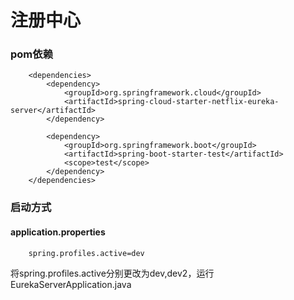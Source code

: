 # 注册中心

### pom依赖

```
    <dependencies>
        <dependency>
            <groupId>org.springframework.cloud</groupId>
            <artifactId>spring-cloud-starter-netflix-eureka-server</artifactId>
        </dependency>

        <dependency>
            <groupId>org.springframework.boot</groupId>
            <artifactId>spring-boot-starter-test</artifactId>
            <scope>test</scope>
        </dependency>
    </dependencies>
```

### 启动方式

#### application.properties

```
    spring.profiles.active=dev
```

将spring.profiles.active分别更改为dev,dev2，运行EurekaServerApplication.java